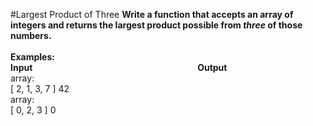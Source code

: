 #Largest Product of Three
**Write a function that accepts an array of integers and returns the largest product possible from _three_ of those numbers.**
<br />
<br />
**Examples:**
<br />
**Input**	&nbsp;&nbsp;&nbsp;&nbsp;&nbsp;&nbsp;&nbsp;&nbsp;&nbsp;&nbsp;&nbsp;&nbsp;&nbsp;&nbsp;&nbsp;&nbsp;&nbsp;&nbsp;&nbsp;&nbsp;&nbsp;&nbsp;&nbsp;&nbsp;&nbsp;&nbsp;&nbsp;&nbsp;&nbsp;&nbsp;&nbsp;&nbsp;&nbsp;&nbsp;&nbsp;&nbsp;&nbsp;&nbsp;&nbsp;&nbsp;&nbsp;&nbsp;&nbsp;&nbsp;&nbsp;&nbsp;&nbsp;&nbsp;&nbsp;&nbsp;&nbsp;&nbsp;&nbsp;&nbsp;&nbsp;&nbsp;&nbsp;&nbsp;&nbsp;&nbsp;&nbsp;&nbsp;&nbsp;&nbsp;&nbsp;&nbsp;**Output**
<br />
array:
<br />
[ 2, 1, 3, 7 ]	42
<br />
array:
<br />
[ 0, 2, 3 ]	0
